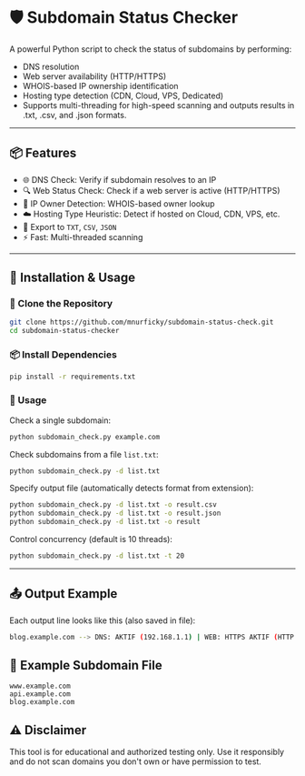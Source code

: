# 🛡️ Subdomain Status Checker
A powerful Python script to check the status of subdomains by performing:
- DNS resolution
- Web server availability (HTTP/HTTPS)
- WHOIS-based IP ownership identification
- Hosting type detection (CDN, Cloud, VPS, Dedicated)
- Supports multi-threading for high-speed scanning and outputs results in .txt, .csv, and .json formats.
---
## 📦 Features
- 🌐 DNS Check: Verify if subdomain resolves to an IP
- 🔍 Web Status Check: Check if a web server is active (HTTP/HTTPS)
- 🧠 IP Owner Detection: WHOIS-based owner lookup
- ☁️ Hosting Type Heuristic: Detect if hosted on Cloud, CDN, VPS, etc.
- 📄 Export to `TXT`, `CSV`, `JSON`
- ⚡ Fast: Multi-threaded scanning
---
## 🚀 Installation & Usage
### 🔀 Clone the Repository
```bash
git clone https://github.com/mnurficky/subdomain-status-check.git
cd subdomain-status-checker
```
### 📦 Install Dependencies
```bash
pip install -r requirements.txt
```
### 🧪 Usage
Check a single subdomain:
```bash
python subdomain_check.py example.com
```
Check subdomains from a file `list.txt`:
```bash
python subdomain_check.py -d list.txt
```
Specify output file (automatically detects format from extension):
```bash
python subdomain_check.py -d list.txt -o result.csv
python subdomain_check.py -d list.txt -o result.json
python subdomain_check.py -d list.txt -o result
```
Control concurrency (default is 10 threads):
```bash
python subdomain_check.py -d list.txt -t 20
```
---
## 📤 Output Example
Each output line looks like this (also saved in file):
```bash
blog.example.com --> DNS: AKTIF (192.168.1.1) | WEB: HTTPS AKTIF (HTTP 200) | Owner: Cloudflare, Inc. | Hosting: CDN
```
## 📁 Example Subdomain File
```
www.example.com
api.example.com
blog.example.com
```
## ⚠️ Disclaimer
This tool is for educational and authorized testing only. Use it responsibly and do not scan domains you don't own or have permission to test.
